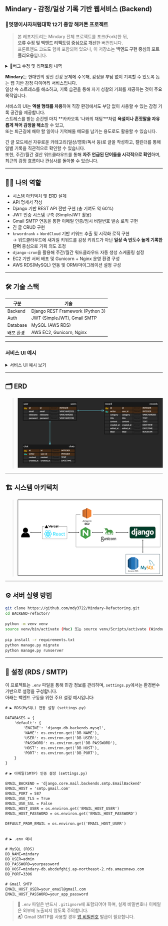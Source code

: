 ## Mindary - 감정/일상 기록 기반 웹서비스 (Backend)
### 🦁멋쟁이사자처럼대학 12기 중앙 해커톤 프로젝트

> 본 레포지토리는 Mindary 전체 프로젝트를 포크(Fork)한 뒤,  
> **오류 수정 및 백엔드 리팩토링 중심으로 개선**한 버전입니다.  
> 프론트엔드 코드도 함께 포함되어 있으나, 이 저장소는 **백엔드 구현 중심의 포트폴리오용**입니다.

<details>
<summary>🔧버그 수정 및 리팩토링 내역</summary>

### 1. 카카오 로그인 시 인증 오류 발생
- **원인**: 프론트엔드와 백엔드 간 토큰 필드명 불일치  
  → 프론트는 `access_token`, 백엔드는 `token`으로 처리 중  
- **해결**: 양측 모두 `access_token`으로 통일하여 OAuth 인증 정상 처리

### 2. 워드클라우드 생성 실패 (204 예외)
- **원인**: 사용자 기록이 없는데도 워드클라우드 요청이 발생 → 본문 없음에 대한 예외 누락  
- **해결**: 본문이 없을 경우 `204 No Content` 반환 및 프론트에 안내 메시지 처리

### 3. 워드클라우드 이미지 생성 지연 (타임아웃)
- **원인**: 이미지 생성 시간이 길어 프론트 요청 타임아웃 초과  
- **해결**: 프론트엔드에서 요청 타임아웃 시간을 조정하여 문제 해결  

### 4. 리팩토링
- 중복된 워드클라우드 생성 로직을 별도 메소드로 추출하여 코드 재사용성 및 가독성 향상
</details>

**Mindary**는 현대인의 정신 건강 문제에 주목해, 감정을 부담 없이 기록할 수 있도록 돕는 웹 기반 감정 다이어리 서비스입니다.  
일상 속 스트레스를 해소하고, 기록 습관을 통해 자기 성찰의 기회를 제공하는 것이 주요 목적입니다.

서비스의 UI는 **엑셀 형태를 차용**하여 직장 환경에서도 부담 없이 사용할 수 있는 감정 기록 공간을 제공합니다.  
스트레스를 받는 순간엔 마치 **카카오톡 ‘나와의 채팅’**처럼 **욕설이나 혼잣말을 자유롭게 적어 감정을 해소**할 수 있고,  
또는 퇴근길에 해야 할 일이나 기억해둘 메모를 남기는 용도로도 활용할 수 있습니다.

긴 글 모드에선 자유로운 카테고리(일상/영화/독서 등)로 글을 작성하고, 캘린더를 통해 일별 기록을 직관적으로 확인할 수 있습니다.  
또한, 주간/월간 결산 워드클라우드를 통해 **자주 언급된 단어들을 시각적으로 확인**하며, 최근의 감정 흐름이나 관심사를 돌아볼 수 있습니다.

---

## 🙋‍♂️ 나의 역할
- 시스템 아키텍처 및 ERD 설계
- API 명세서 작성
- Django 기반 REST API 전반 구현 (총 기여도 약 60%)
- JWT 인증 시스템 구축 (SimpleJWT 활용)  
- Gmail SMTP 연동을 통한 이메일 인증/임시 비밀번호 발송 로직 구현  
- 긴 글 CRUD 구현
- `krwordrank` + `WordCloud` 기반 키워드 추출 및 시각화 로직 구현  
  → 워드클라우드에 새겨질 키워드를 감정 키워드가 아닌 **일상 속 빈도수 높게 기록한 단어** 중심으로 기획 의도 조정
- `django-cron`을 활용해 주간/월간 워드클라우드 자동 생성 스케줄링 설정
- EC2 기반 서버 배포 및 Gunicorn + Nginx 운영 환경 구성
- AWS RDS(MySQL) 연동 및 ORM/마이그레이션 설정 구성

---

## 🛠️ 기술 스택

| 구분 | 기술 |
|------|------|
| Backend | Django REST Framework (Python 3) |
| Auth | JWT (SimpleJWT), Gmail SMTP |
| Database | MySQL (AWS RDS) |
| 배포 환경 | AWS EC2, Gunicorn, Nginx |

---

### 서비스 UI 예시

<details>
<summary>서비스 UI 예시 보기</summary>

- **랜딩 페이지 - 블랙 버전**  
  ![랜딩 페이지 블랙](./docs/landing%20page%20UI%20black.png)

- **랜딩 페이지 - 그린 버전**  
  ![랜딩 페이지](./docs/landing%20page%20UI.png)

- **로그인 화면**  
  ![로그인](./docs/로그인%20화면.png)

- **회원가입 페이지**  
  ![회원가입](./docs/일반%20로그인%20회원가입%20페이지.png)

- **새 비밀번호 생성**  
  ![비밀번호](./docs/새%20비밀번호%20생성.png)

- **채팅 모드**  
  ![채팅](./docs/채팅%20모드.png)

- **긴글 목록 / 작성하기**  
  ![긴글 목록](./docs/긴글%20목록.png)  
  ![긴글 작성](./docs/긴글%20작성하기.png)

- **아카이브 UI**  
  ![아카이브](./docs/아카이브%20ui.png)

</details>

---

## 🗂 ERD

> ![ER 다이어그램](./docs/mindary-ERD.png)

---

## 🏗 시스템 아키텍처

> ![시스템 아키텍처](./docs/mindary-systemArchitecture.png)

---

## ⚙️ 서버 실행 방법

```bash
git clone https://github.com/mdy3722/Mindary-Refactoring.git
cd BACKEND-refactor/

python -m venv venv
source venv/bin/activate (Mac) 또는 source venv/Scripts/activate (Window)

pip install -r requirements.txt
python manage.py migrate
python manage.py runserver
```

---

## 🔧 설정 (RDS / SMTP)

이 프로젝트는 `.env` 파일을 통해 민감 정보를 관리하며, `settings.py`에서는 환경변수 기반으로 설정을 구성합니다.  
아래는 백엔드 구동을 위한 주요 설정 예시입니다:

```
# ▶️ RDS(MySQL) 연동 설정 (settings.py)

DATABASES = {
    'default': {
        'ENGINE': 'django.db.backends.mysql',
        'NAME': os.environ.get('DB_NAME'),
        'USER': os.environ.get('DB_USER'),
        'PASSWORD': os.environ.get('DB_PASSWORD'),
        'HOST': os.environ.get('DB_HOST'),
        'PORT': os.environ.get('DB_PORT'),
    }
}

# ▶️ 이메일(SMTP) 인증 설정 (settings.py)

EMAIL_BACKEND = 'django.core.mail.backends.smtp.EmailBackend'
EMAIL_HOST = 'smtp.gmail.com'
EMAIL_PORT = 587
EMAIL_USE_TLS = True
EMAIL_USE_SSL = False
EMAIL_HOST_USER = os.environ.get('EMAIL_HOST_USER')
EMAIL_HOST_PASSWORD = os.environ.get('EMAIL_HOST_PASSWORD')

DEFAULT_FROM_EMAIL = os.environ.get('EMAIL_HOST_USER')


# ▶️ .env 예시

# MySQL (RDS)
DB_NAME=mindary
DB_USER=admin
DB_PASSWORD=yourpassword
DB_HOST=mindary-db.abcdefghij.ap-northeast-2.rds.amazonaws.com
DB_PORT=3306

# Gmail SMTP
EMAIL_HOST_USER=your_email@gmail.com
EMAIL_HOST_PASSWORD=your_app_password
```

> 🔐 `.env` 파일은 반드시 `.gitignore`에 포함되어야 하며, 실제 비밀번호나 이메일은 외부에 노출되지 않도록 주의합니다.  
> 📬 Gmail SMTP를 사용할 경우 [앱 비밀번호](https://support.google.com/accounts/answer/185833?hl=ko) 발급이 필요합니다.
